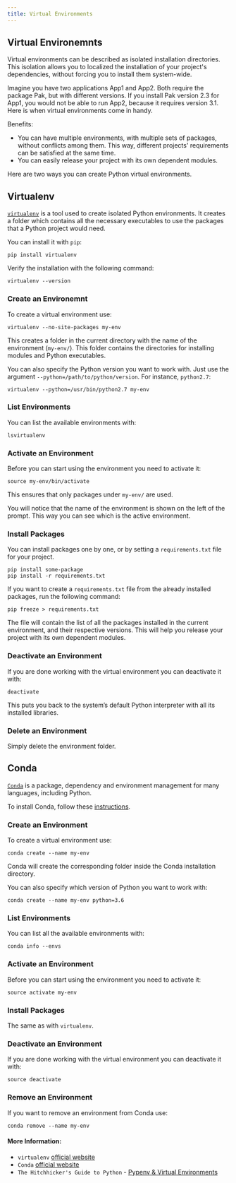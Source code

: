 ```yaml
---
title: Virtual Environments
---
```


## Virtual Environemnts

Virtual environments can be described as isolated installation directories. This isolation allows you to localized the installation of your project's dependencies, without forcing you to install them system-wide.

Imagine you have two applications App1 and App2. Both require the package Pak, but with different versions. If you install Pak version 2.3 for App1, you would not be able to run App2, because it requires version 3.1. Here is when virtual environments come in handy.

Benefits:
* You can have multiple environments, with multiple sets of packages, without conflicts among them. This way, different projects' requirements can be satisfied at the same time.
* You can easily release your project with its own dependent modules.

Here are two ways you can create Python virtual environments.

## Virtualenv

[`virtualenv`](https://virtualenv.pypa.io/en/stable/) is a tool used to create isolated Python environments. It creates a folder which contains all the necessary executables to use the packages that a Python project would need.

You can install it with `pip`:
```
pip install virtualenv
```

Verify the installation with the following command:
```
virtualenv --version
```

### Create an Environemnt

To create a virtual environment use:
```
virtualenv --no-site-packages my-env
```

This creates a folder in the current directory with the name of the environment (`my-env/`). This folder contains the directories for installing modules and Python executables.

You can also specify the Python version you want to work with. Just use the argument `--python=/path/to/python/version`. For instance, `python2.7`:
```
virtualenv --python=/usr/bin/python2.7 my-env
```

### List Environments

You can list the available environments with:
```
lsvirtualenv
```

### Activate an Environment

Before you can start using the environment you need to activate it:
```
source my-env/bin/activate
```

This ensures that only packages under `my-env/` are used.

You will notice that the name of the environment is shown on the left of the prompt. This way you can see which is the active environment.

### Install Packages

You can install packages one by one, or by setting a `requirements.txt` file for your project.
```
pip install some-package
pip install -r requirements.txt
```

If you want to create a `requirements.txt` file from the already installed packages, run the following command:
```
pip freeze > requirements.txt
```

The file will contain the list of all the packages installed in the current environment, and their respective versions. This will help you release your project with its own dependent modules.


### Deactivate an Environment

If you are done working with the virtual environment you can deactivate it with:
```
deactivate
```

This puts you back to the system’s default Python interpreter with all its installed libraries.

### Delete an Environment

Simply delete the environment folder.


## Conda

[`Conda`](https://conda.io/docs/index.html) is a package, dependency and environment management for many languages, including Python.

To install Conda, follow these [instructions](https://conda.io/docs/user-guide/install/index.html).

### Create an Environment

To create a virtual environment use:
```
conda create --name my-env
```

Conda will create the corresponding folder inside the Conda installation directory.

You can also specify which version of Python you want to work with:
```
conda create --name my-env python=3.6
```

### List Environments

You can list all the available environments with:
```
conda info --envs
```

### Activate an Environment

Before you can start using the environment you need to activate it:
```
source activate my-env
```

### Install Packages

The same as with `virtualenv`.

### Deactivate an Environment

If you are done working with the virtual environment you can deactivate it with:
```
source deactivate
```

### Remove an Environment

If you want to remove an environment from Conda use:
```
conda remove --name my-env
```

#### More Information:
* `virtualenv` [official website](https://virtualenv.pypa.io/en/stable/)
* `Conda` [official website](https://conda.io/docs/index.html)
* `The Hitchhicker's Guide to Python` - [Pypenv & Virtual Environments](http://docs.python-guide.org/en/latest/dev/virtualenvs/)
